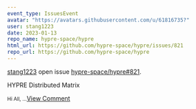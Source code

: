 ```yaml
---
event_type: IssuesEvent
avatar: "https://avatars.githubusercontent.com/u/61816735?"
user: stang1223
date: 2023-01-13
repo_name: hypre-space/hypre
html_url: https://github.com/hypre-space/hypre/issues/821
repo_url: https://github.com/hypre-space/hypre
---
```


<a href='https://github.com/stang1223' target='_blank'>stang1223</a> open issue <a href='https://github.com/hypre-space/hypre/issues/821' target='_blank'>hypre-space/hypre#821</a>.

<p>HYPRE Distributed Matrix </p><small>Hi All,...</small><a href='https://github.com/hypre-space/hypre/issues/821' target='_blank'>View Comment</a>
